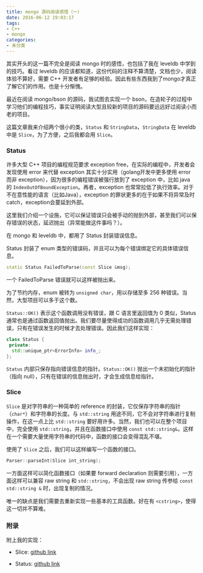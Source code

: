 ```yaml
---
title: mongo 源码阅读感悟（一）
date: 2016-06-12 19:03:17
tags:
- C++
- mongo
categories:
- 未分类
---
```


其实开头的这一篇不完全是阅读 mongo 时的感悟，也包括了我在 leveldb 中学到的技巧。看过 leveldb 的应该都知道，这份代码的注释不算清楚，文档也少，阅读体验不算好，需要 C++ 开发者有足够的经验。因此有些东西我到了mongo才真正了解它们的作用。也是十分惭愧。

最近在阅读 mongo/bson 的源码，我试图去实现一个 bson，在造轮子的过程中学习他们的编程技巧，事实证明阅读大型且较新的项目的源码要远远好过阅读小而老的项目。

这篇文章我来介绍两个很小的类，`Status` 和 `StringData`，`StringData` 在 leveldb 中是 `Slice`，为了方便，之后我都会用 `Slice`。

### Status

许多大型 C++ 项目的编程规范要求 exception free，在实际的编程中，开发者会发现使用 error 来代替 exception 其实十分实用（golang开发中更多使用 error 而非 exception），因为很多的编程错误被强行放到了 exception 中，比如 java 的 `IndexOutOfBoundException`。再者，exception 也常常拉低了执行效率。对于不在意性能的语言（比如Java），exception 的罪状更多的在于如果不将异常及时catch，exception会蔓延到外部。

这里我们介绍一个设施，它可以保证错误只会被手动的抛到外部，甚至我们可以保存错误的状态，延迟抛出（异常能做这件事吗？）。

在 mongo 和 leveldb 中，都用了 Status 封装错误信息。

Status 封装了 enum 类型的错误码，并且可以为每个错误绑定它的具体错误信息。

```cpp
static Status FailedToParse(const Slice &msg);
```

一个 FailedToParse 错误就可以这样被抛出来。

为了节约内存，enum 被转为 `unsigned char`，用以存储至多 256 种错误。当然，大型项目可以多于这个数。

`Status::OK()` 表示这个函数调用没有错误，跟 C 语言里返回值为 0 类似，Status 通常也是通过函数返回值抛出。我们要尽量使得成功的函数调用几乎无需处理错误，只有在错误发生的时候才去处理错误。因此我们这样实现：

```cpp
class Status {
 private:
  std::unique_ptr<ErrorInfo> info_;
};
```

`Status` 内部只保存指向错误信息的指针。`Status::OK()` 抛出一个未初始化的指针（指向 null），只有在错误的信息抛出时，才会生成信息给指针。

### Slice

`Slice` 是对字符串的一种简单的 reference 的封装，它仅保存字符串的指针（`char*`）和字符串的长度。与 `std::string` 用途不同，它不会对字符串进行复制操作，在这一点上比 `std::string` 要好用许多。当然，我们也可以在整个项目中，完全使用 `std::string`，并且在函数接口中使用 `const std::string&`，这样在一个需要大量使用字符串的代码中，函数的接口会变得混乱不堪。

使用了 `Slice` 之后，我们可以这样编写一个函数的接口。

```cpp
Parser::parseInt(Slice int_string);
```
一方面这样可以简化函数接口（如果要 forward declaration 则需要引用），一方面这样可以兼容 raw string 和 `std::string`，不会出现 raw string 传参给 `const std::string &` 时，出现复制的情况。

唯一的缺点是我们需要去重新实现一些基本的工具函数。好在有 `<cstring>`，使得这一切并不算难。

### 附录
附上我的实现：

+ Slice: [github link](https://github.com/neverchanje/bson-cpp11/blob/master/src%2FSlice.h)

+ Status: [github link](https://github.com/neverchanje/bson-cpp11/blob/master/src%2FStatus.h)
